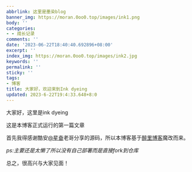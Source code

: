 ```yaml
---
abbrlink: 这里是墨染blog
banner_img: https://moran.0oo0.top/images/ink1.png
body: ''
categories:
- - 成长记录
comments: ''
date: '2023-06-22T18:40:40.692896+08:00'
excerpt: ''
index_img: https://moran.0oo0.top/images/ink2.jpg
keywords: ''
permalink: ''
sticky: ''
tags:
- 博客
title: 大家好，欢迎来到Ink dyeing
updated: 2023-6-22T19:4:33.648+8:0
---
```

大家好，这里是ink dyeing

这是本博客正式运行的第一篇文章

首先我得感谢酷安[@星奋](http://www.coolapk.com/u/3670919)老哥分享的源码，所以本博客基于[醉里博客](https://202271.xyz)魔改而来。

*ps:主要还是太懒了所以没有自己部署而是直接fork到仓库*

总之，很高兴与大家见面！
